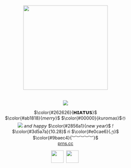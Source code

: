 <br /> <br /> <br /> <br /> <br /> <br /> <br /> <br /> <br /> <br /> <br /> <br /> <br /> <br /> <br /> <br />
<div align="center">
 <img src="https://github.com/user-attachments/assets/1b876749-e0da-46af-a867-c9db7b31b83a" height=270 weight=550> <br /> <br /> <br />
<img src="https://github.com/user-attachments/assets/75f69b7b-a409-4ddb-bb58-3b1b449273e4">
 
 $\color{#262626}{𝗛𝗜𝗔𝗧𝗨𝗦}$ <br />
 $\color{#ab1818}{𝘮𝘦𝘳𝘳𝘺}$ $\color{#00000}{𝘬𝘶𝘳𝘰𝘮𝘢𝘴}$☃️ <br />
<img src="https://github.com/user-attachments/assets/b7a6e790-2c19-4ee1-8d42-4b26bfcec2f4"> 𝘢𝘯𝘥 𝘩𝘢𝘱𝘱𝘺 $\color{#2856a1}{𝘯𝘦𝘸‎ 𝘺𝘦𝘢𝘳}$ *!* <br />
 $\color{#3d5a7a}{10.28}$ ri $\color{#e0cae6}{৻ꪆ}$ <br />
 $\color{#9baec4}{︶︶︶︶︶}$ <br />
  [prns.cc](https://pronouns.cc/@sbcl) <br />

 <img src="https://github.com/user-attachments/assets/78b0cd4c-eff7-4713-bc58-e856e4ea775a" height=40 weight=70> ‎ ‎  <img src="https://github.com/user-attachments/assets/562dad09-619b-4b47-8a8f-bb9f842b6398" height=40 weight=80>‎ ‎ ‎ <br />

</div>
<br /> <br /> <br /> <br /> <br /> <br /> <br /> <br /> <br /> <br /> <br /> <br /> <br /> <br /> <br /> <br />
